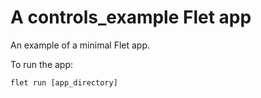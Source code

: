 # A controls_example Flet app

An example of a minimal Flet app.

To run the app:

```
flet run [app_directory]
```